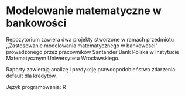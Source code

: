 # Modelowanie matematyczne w bankowości

Repozytorium zawiera dwa projekty stworzone w ramach przedmiotu ,,Zastosowanie modelowania matematycznego w bankowości" prowadzonego przez pracowników Santander Bank Polska w Instytucie Matematycznym Uniwersytetu Wrocławskiego.

Raporty zawierają analizę i predykcję prawdopodobieństwa zdarzenia default dla kredytów.

Język programowania: R
